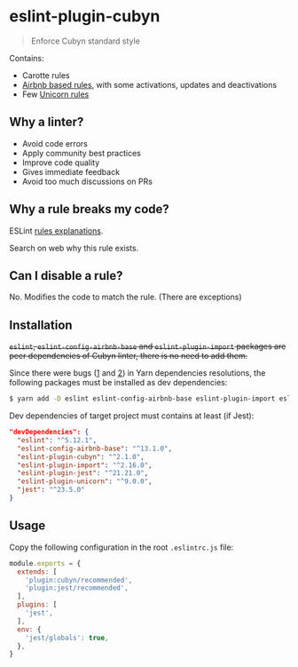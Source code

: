 # eslint-plugin-cubyn

> Enforce Cubyn standard style

Contains:

* Carotte rules
* [Airbnb based rules](https://github.com/airbnb/javascript), with some activations, updates and deactivations
* Few [Unicorn rules](https://github.com/sindresorhus/eslint-plugin-unicorn)

## Why a linter?

* Avoid code errors
* Apply community best practices
* Improve code quality
* Gives immediate feedback
* Avoid too much discussions on PRs

## Why a rule breaks my code?

ESLint [rules explanations](https://eslint.org/docs/rules/).

Search on web why this rule exists.

## Can I disable a rule?

No. Modifies the code to match the rule.
(There are exceptions)

## Installation

~~`eslint`, `eslint-config-airbnb-base` and `eslint-plugin-import` packages are peer dependencies of Cubyn linter, there is no need to add them.~~

Since there were bugs ([1](https://github.com/airbnb/javascript/issues/1913) and [2](https://github.com/eslint/eslint/issues/8547)) in Yarn dependencies resolutions, the following packages must be installed as dev dependencies:

```bash
$ yarn add -D eslint eslint-config-airbnb-base eslint-plugin-import eslint-plugin-cubyn eslint-plugin-unicorn
```

Dev dependencies of target project must contains at least (if Jest):

```json
"devDependencies": {
  "eslint": "^5.12.1",
  "eslint-config-airbnb-base": "^13.1.0",
  "eslint-plugin-cubyn": "^2.1.0",
  "eslint-plugin-import": "^2.16.0",
  "eslint-plugin-jest": "^21.21.0",
  "eslint-plugin-unicorn": "^9.0.0",
  "jest": "^23.5.0"
}
```

## Usage

Copy the following configuration in the root `.eslintrc.js` file:

```js
module.exports = {
  extends: [
    'plugin:cubyn/recommended',
    'plugin:jest/recommended',
  ],
  plugins: [
    'jest',
  ],
  env: {
    'jest/globals': true,
  },
}
```
